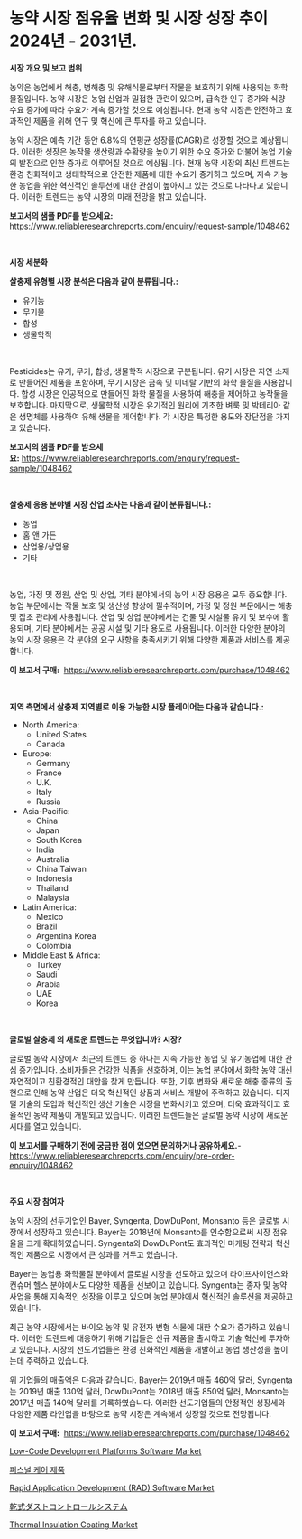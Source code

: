 <p><h1>농약 시장 점유율 변화 및 시장 성장 추이 2024년 - 2031년.</h1></p><p><strong>시장 개요 및 보고 범위</strong></p>
<p><p>농약은 농업에서 해충, 병해충 및 유해식물로부터 작물을 보호하기 위해 사용되는 화학 물질입니다. 농약 시장은 농업 산업과 밀접한 관련이 있으며, 급속한 인구 증가와 식량 수요 증가에 따라 수요가 계속 증가할 것으로 예상됩니다. 현재 농약 시장은 안전하고 효과적인 제품을 위해 연구 및 혁신에 큰 투자를 하고 있습니다. </p><p>농약 시장은 예측 기간 동안 6.8%의 연평균 성장률(CAGR)로 성장할 것으로 예상됩니다. 이러한 성장은 농작물 생산량과 수확량을 높이기 위한 수요 증가와 더불어 농업 기술의 발전으로 인한 증가로 이루어질 것으로 예상됩니다. 현재 농약 시장의 최신 트렌드는 환경 친화적이고 생태학적으로 안전한 제품에 대한 수요가 증가하고 있으며, 지속 가능한 농업을 위한 혁신적인 솔루션에 대한 관심이 높아지고 있는 것으로 나타나고 있습니다. 이러한 트렌드는 농약 시장의 미래 전망을 밝고 있습니다.</p></p>
<p><strong>보고서의 샘플 PDF를 받으세요:</strong> <a href="https://www.reliableresearchreports.com/enquiry/request-sample/1048462">https://www.reliableresearchreports.com/enquiry/request-sample/1048462</a></p>
<p>&nbsp;</p>
<p><strong>시장 세분화</strong></p>
<p><strong>살충제 유형별 시장 분석은 다음과 같이 분류됩니다.:</strong></p>
<p><ul><li>유기농</li><li>무기물</li><li>합성</li><li>생물학적</li></ul></p>
<p>&nbsp;</p>
<p><p>Pesticides는 유기, 무기, 합성, 생물학적 시장으로 구분됩니다. 유기 시장은 자연 소재로 만들어진 제품을 포함하며, 무기 시장은 금속 및 미네랄 기반의 화학 물질을 사용합니다. 합성 시장은 인공적으로 만들어진 화학 물질을 사용하여 해충을 제어하고 농작물을 보호합니다. 마지막으로, 생물학적 시장은 유기적인 원리에 기초한 벼룩 및 박테리아 같은 생명체를 사용하여 유해 생물을 제어합니다. 각 시장은 특정한 용도와 장단점을 가지고 있습니다.</p></p>
<p><strong>보고서의 샘플 PDF를 받으세요:</strong>&nbsp;<a href="https://www.reliableresearchreports.com/enquiry/request-sample/1048462">https://www.reliableresearchreports.com/enquiry/request-sample/1048462</a></p>
<p>&nbsp;</p>
<p><strong> 살충제 응용 분야별 시장 산업 조사는 다음과 같이 분류됩니다.:</strong></p>
<p><ul><li>농업</li><li>홈 앤 가든</li><li>산업용/상업용</li><li>기타</li></ul></p>
<p>&nbsp;</p>
<p><p>농업, 가정 및 정원, 산업 및 상업, 기타 분야에서의 농약 시장 응용은 모두 중요합니다. 농업 부문에서는 작물 보호 및 생산성 향상에 필수적이며, 가정 및 정원 부문에서는 해충 및 잡초 관리에 사용됩니다. 산업 및 상업 분야에서는 건물 및 시설물 유지 및 보수에 활용되며, 기타 분야에서는 공공 시설 및 기타 용도로 사용됩니다. 이러한 다양한 분야의 농약 시장 응용은 각 분야의 요구 사항을 충족시키기 위해 다양한 제품과 서비스를 제공합니다.</p></p>
<p><strong>이 보고서 구매:</strong>&nbsp; <a href="https://www.reliableresearchreports.com/purchase/1048462">https://www.reliableresearchreports.com/purchase/1048462</a></p>
<p>&nbsp;</p>
<p><strong>지역 측면에서 살충제 지역별로 이용 가능한 시장 플레이어는 다음과 같습니다.:</strong></p>
<p><ul>
    <li>
        North America:
        <ul>
            <li>United States</li>
            <li>Canada</li>
        </ul>
    </li>
    <li>
        Europe:
        <ul>
            <li>Germany</li>
            <li>France</li>
            <li>U.K.</li>
            <li>Italy</li>
            <li>Russia</li>
        </ul>
    </li>
    <li>
        Asia-Pacific:
        <ul>
            <li>China</li>
            <li>Japan</li>
            <li>South Korea</li>
            <li>India</li>
            <li>Australia</li>
            <li>China Taiwan</li>
            <li>Indonesia</li>
            <li>Thailand</li>
            <li>Malaysia</li>
        </ul>
    </li>
    <li>
        Latin America:
        <ul>
            <li>Mexico</li>
            <li>Brazil</li>
            <li>Argentina Korea</li>
            <li>Colombia</li>
        </ul>
    </li>
    <li>
        Middle East & Africa:
        <ul>
            <li>Turkey</li>
            <li>Saudi</li>
            <li>Arabia</li>
            <li>UAE</li>
            <li>Korea</li>
        </ul>
    </li>
    </ul></p>
<p>&nbsp;</p>
<p><strong>글로벌 살충제 의 새로운 트렌드는 무엇입니까? 시장?</strong></p>
<p><p>글로벌 농약 시장에서 최근의 트렌드 중 하나는 지속 가능한 농업 및 유기농업에 대한 관심 증가입니다. 소비자들은 건강한 식품을 선호하며, 이는 농업 분야에서 화학 농약 대신 자연적이고 친환경적인 대안을 찾게 만듭니다. 또한, 기후 변화와 새로운 해충 종류의 출현으로 인해 농약 산업은 더욱 혁신적인 상품과 서비스 개발에 주력하고 있습니다. 디지털 기술의 도입과 혁신적인 생산 기술은 시장을 변화시키고 있으며, 더욱 효과적이고 효율적인 농약 제품이 개발되고 있습니다. 이러한 트렌드들은 글로벌 농약 시장에 새로운 시대를 열고 있습니다.</p></p>
<p><strong>이 보고서를 구매하기 전에 궁금한 점이 있으면 문의하거나 공유하세요.</strong>- <a href="https://www.reliableresearchreports.com/enquiry/pre-order-enquiry/1048462">https://www.reliableresearchreports.com/enquiry/pre-order-enquiry/1048462</a></p>
<p>&nbsp;</p>
<p><strong>주요 시장 참여자</strong></p>
<p><p>농약 시장의 선두기업인 Bayer, Syngenta, DowDuPont, Monsanto 등은 글로벌 시장에서 성장하고 있습니다. Bayer는 2018년에 Monsanto를 인수함으로써 시장 점유율을 크게 확대하였습니다. Syngenta와 DowDuPont도 효과적인 마케팅 전략과 혁신적인 제품으로 시장에서 큰 성과를 거두고 있습니다.</p><p>Bayer는 농업용 화학물질 분야에서 글로벌 시장을 선도하고 있으며 라이프사이언스와 컨슈머 헬스 분야에서도 다양한 제품을 선보이고 있습니다. Syngenta는 종자 및 농약 사업을 통해 지속적인 성장을 이루고 있으며 농업 분야에서 혁신적인 솔루션을 제공하고 있습니다.</p><p>최근 농약 시장에서는 바이오 농약 및 유전자 변형 식물에 대한 수요가 증가하고 있습니다. 이러한 트렌드에 대응하기 위해 기업들은 신규 제품을 출시하고 기술 혁신에 투자하고 있습니다. 시장의 선도기업들은 환경 친화적인 제품을 개발하고 농업 생산성을 높이는데 주력하고 있습니다.</p><p>위 기업들의 매출액은 다음과 같습니다. Bayer는 2019년 매출 460억 달러, Syngenta는 2019년 매출 130억 달러, DowDuPont는 2018년 매출 850억 달러, Monsanto는 2017년 매출 140억 달러를 기록하였습니다. 이러한 선도기업들의 안정적인 성장세와 다양한 제품 라인업을 바탕으로 농약 시장은 계속해서 성장할 것으로 전망됩니다.</p></p>
<p><strong>이 보고서 구매:</strong>&nbsp;&nbsp;<a href="https://www.reliableresearchreports.com/purchase/1048462">https://www.reliableresearchreports.com/purchase/1048462</a></p>
<p><p><a href="https://issuu.com/reportprime-2/docs/low-code-development-platforms-software-market-siz">Low-Code Development Platforms Software Market</a></p><p><a href="https://github.com/vss5505pa7z1p/Market-Research-Report-List-1/blob/main/8083144192688.md">퍼스널 케어 제품</a></p><p><a href="https://issuu.com/reportprime-2/docs/rapid-application-development-rad-software-market-">Rapid Application Development (RAD) Software Market</a></p><p><a href="https://github.com/vhemk0794148/Market-Research-Report-List-1/blob/main/9678563192963.md">乾式ダストコントロールシステム</a></p><p><a href="https://github.com/joannesouthgate/Market-Research-Report-List-2/blob/main/thermal-insulation-coating-market.md">Thermal Insulation Coating Market</a></p></p>
